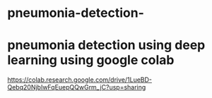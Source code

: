 # pneumonia-detection-
# pneumonia detection using deep learning using  google colab

https://colab.research.google.com/drive/1LueBD-Qebq20NjbIwFqEuepQQwGrm_jC?usp=sharing
